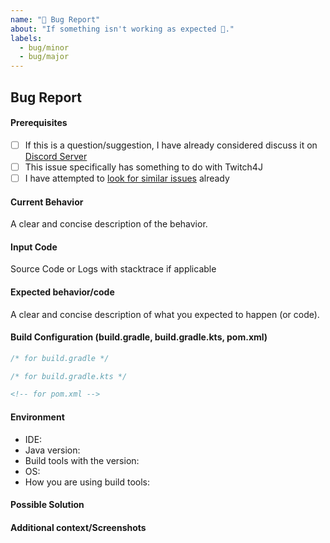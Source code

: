 ```yaml
---
name: "🐛 Bug Report"
about: "If something isn't working as expected 🤔."
labels: 
  - bug/minor
  - bug/major
---
```


## Bug Report

#### Prerequisites
* [ ] If this is a question/suggestion, I have already considered discuss it on [Discord Server](https://discord.gg/FQ5vgW3)
* [ ] This issue specifically has something to do with Twitch4J
* [ ] I have attempted to [look for similar issues](https://github.com/twitch4j/twitch4j/issues) already

#### Current Behavior
A clear and concise description of the behavior.

#### Input Code
Source Code or Logs with stacktrace if applicable

#### Expected behavior/code
A clear and concise description of what you expected to happen (or code).

#### Build Configuration (build.gradle, build.gradle.kts, pom.xml)

<!-- choose only one of them if you are using specific configuration file -->

```groovy
/* for build.gradle */
```

```kotlin
/* for build.gradle.kts */
```

```xml
<!-- for pom.xml -->
```

#### Environment
- IDE: <!-- e.g. IntelliJ, NetBeans, VSCode, Eclipse -->
- Java version: <!-- e.g. 1.8, 11 -->
- Build tools with the version: <!-- e.g. Gradle 6.7, Maven 3.3.9 -->
- OS: <!-- e.g. OSX 10.13.4, Windows 10 -->
- How you are using build tools: <!-- e.g. `mvnw`, `gradlew`, `gradle`, `mvn` -->

#### Possible Solution
<!--- Only if you have suggestions on a fix for the bug -->

#### Additional context/Screenshots
<!-- Add any other context about the problem here. If applicable, add screenshots to help explain. -->